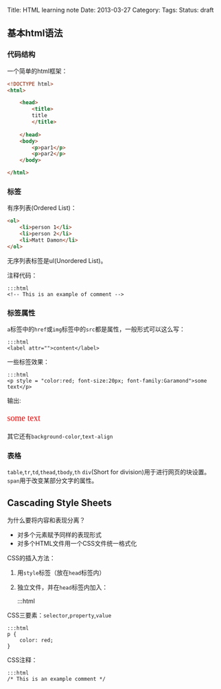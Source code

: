Title: HTML learning note
Date: 2013-03-27
Category:
Tags:
Status: draft

## 基本html语法

### 代码结构

一个简单的html框架：

```html
<!DOCTYPE html>
<html>

	<head>
		<title>
		title
		</title>
		
	</head>
    <body>
        <p>par1</p>
        <p>par2</p>
    </body>

</html>
```

### 标签

有序列表(Ordered List)：

```html
<ol>
    <li>person 1</li>
    <li>person 2</li>
    <li>Matt Damon</li>
</ol>
```

无序列表标签是ul(Unordered List)。

注释代码：

    :::html
    <!-- This is an example of comment -->

### 标签属性

`a`标签中的`href`或`img`标签中的`src`都是属性，一般形式可以这么写：

    :::html
    <label attr="">content</label>

一些标签效果：

    :::html
    <p style = "color:red; font-size:20px; font-family:Garamond">some text</p>

输出:
<p style = "color:red; font-size:20px; font-family:Garamond">some text</p>

其它还有`background-color`,`text-align`


### 表格

`table`,`tr`,`td`,`thead`,`tbody`,`th`
`div`(Short for division)用于进行网页的块设置。
`span`用于改变某部分文字的属性。

## Cascading Style Sheets

为什么要将内容和表现分离？
* 对多个元素赋予同样的表现形式
* 对多个HTML文件用一个CSS文件统一格式化

CSS的插入方法：
1. 用`style`标签（放在`head`标签内）
2. 独立文件，并在`head`标签内加入：

    :::html
    <link type="text/css" rel="stylesheet" href="stylesheet.css" />

CSS三要素：`selector`,`property`,`value`

    :::html
    p {
        color: red;
    }

CSS注释：

    :::html
    /* This is an example comment */


